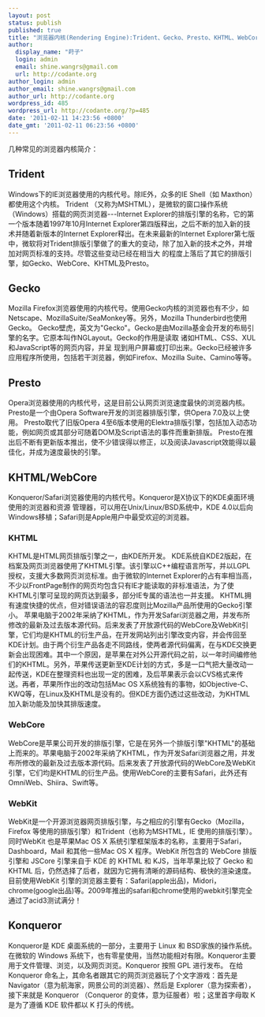 ```yaml
---
layout: post
status: publish
published: true
title: "浏览器内核(Rendering Engine):Trident、Gecko、Presto、KHTML、WebCore、WebKit"
author:
  display_name: "莳子"
  login: admin
  email: shine.wangrs@gmail.com
  url: http://codante.org
author_login: admin
author_email: shine.wangrs@gmail.com
author_url: http://codante.org
wordpress_id: 485
wordpress_url: http://codante.org/?p=485
date: '2011-02-11 14:23:56 +0800'
date_gmt: '2011-02-11 06:23:56 +0800'
---
```


几种常见的浏览器内核简介：

## Trident

Windows下的IE浏览器使用的内核代号。除IE外，众多的IE Shell（如 Maxthon）都使用这个内核。
Trident （又称为MSHTML），是微软的窗口操作系统（Windows）搭载的网页浏览器---Internet   Explorer的排版引擎的名称，它的第一个版本随着1997年10月Internet   Explorer第四版释出，之后不断的加入新的技术并随着新版本的Internet Explorer释出。在未来最新的Internet   Explorer第七版中，微软将对Trident排版引擎做了的重大的变动，除了加入新的技术之外，并增加对网页标准的支持。尽管这些变动已经在相当大  的程度上落后了其它的排版引擎，如Gecko、WebCore、KHTML及Presto。

## Gecko

Mozilla Firefox浏览器使用的内核代号。使用Gecko内核的浏览器也有不少，如Netscape、MozillaSuite/SeaMonkey等。另外，Mozilla Thunderbird也使用Gecko。
Gecko壁虎，英文为"Gecko"。Gecko是由Mozilla基金会开发的布局引擎的名字。它原本叫作NGLayout。Gecko的作用是读取 诸如HTML、CSS、XUL和JavaScript等的网页内容，并呈  现到用户屏幕或打印出来。Gecko已经被许多应用程序所使用，包括若干浏览器，例如Firefox、Mozilla Suite、Camino等等。

## Presto

Opera浏览器使用的内核代号，这是目前公认网页浏览速度最快的浏览器内核。
Presto是一个由Opera Software开发的浏览器排版引擎，供Opera 7.0及以上使用。
Presto取代了旧版Opera 4至6版本使用的Elektra排版引擎，包括加入动态功能，例如网页或其部分可随着DOM及Script语法的事件而重新排版。
Presto在推出后不断有更新版本推出，使不少错误得以修正，以及阅读Javascript效能得以最佳化，并成为速度最快的引擎。

## KHTML/WebCore

Konqueror/Safari浏览器使用的内核代号。Konqueror是X协议下的KDE桌面环境使用的浏览器和资源 管理器，可以用在Unix/Linux/BSD系统中，KDE 4.0以后向Windows移植；Safari则是Apple用户中最受欢迎的浏览器。

### KHTML

KHTML是HTML网页排版引擎之一，由KDE所开发。
KDE系统自KDE2版起，在档案及网页浏览器使用了KHTML引擎。该引擎以C++编程语言所写，并以LGPL授权，支援大多数网页浏览标准。由于微软的Internet Explorer的占有率相当高，不少以FrontPage制作的网页均包含只有IE才能读取的非标准语法，为了使KHTML引擎可呈现的网页达到最多，部分IE专属的语法也一并支援。
KHTML拥有速度快捷的优点，但对错误语法的容忍度则比Mozilla产品所使用的Gecko引擎小。
苹果电脑于2002年采纳了KHTML，作为开发Safari浏览器之用，并发布所修改的最新及过去版本源代码。后来发表了开放源代码的WebCore及WebKit引擎，它们均是KHTML的衍生产品，在开发网站列出引擎改变内容，并会传回至KDE计划。由于两个衍生产品各走不同路线，使两者源代码偏离，在与KDE交换更新会出现困难。其中一个原因，是苹果在对外公开源代码之前，以一年时间编修他们的KHTML。另外，苹果传送更新至KDE计划的方式，多是一口气把大量改动一起传送，KDE在整理资料也出现一定的困难，及后苹果表示会以CVS格式来传送。再者，苹果所作出的改动包括Mac OS X系统独有的事物，如Objective-C、KWQ等，在Linux及KHTML是没有的。但KDE方面仍透过这些改动，为KHTML加入新功能及加快其排版速度。

### WebCore

WebCore是苹果公司开发的排版引擎，它是在另外一个排版引擎"KHTML"的基础上而来的。苹果电脑于2002年采纳了KHTML，作为开发Safari浏览器之用，并发布所修改的最新及过去版本源代码。后来发表了开放源代码的WebCore及WebKit引擎，它们均是KHTML的衍生产品。使用WebCore的主要有Safari，此外还有OmniWeb、Shiira、Swift等。

### WebKit

WebKit是一个开源浏览器网页排版引擎，与之相应的引擎有Gecko（Mozilla，Firefox  等使用的排版引擎）和Trident（也称为MSHTML，IE 使用的排版引擎）。同时WebKit 也是苹果Mac OS X  系统引擎框架版本的名称，主要用于Safari，Dashboard，Mail 和其他一些Mac OS X 程序。WebKit 所包含的  WebCore 排版引擎和 JSCore 引擎来自于 KDE 的 KHTML 和 KJS，当年苹果比较了 Gecko 和 KHTML  后，仍然选择了后者，就因为它拥有清晰的源码结构、极快的渲染速度。
目前使用WebKit 引擎的浏览器主要有：Safari(apple出品)，Midori，chrome(google出品)等。2009年推出的safari和chrome使用的webkit引擎完全通过了acid3测试满分！

## Konqueror

Konqueror是 KDE 桌面系统的一部分，主要用于 Linux 和 BSD家族的操作系统。在微软的 Windows 系统下，也有零星使用，当然功能相对有限。Konqueror主要用于文件管理、浏览，以及网页浏览。Konqueror 按照 GPL 进行发布。
在给 Konqueror 命名上，其命名者跟其它的网页浏览器玩了个文字游戏：首先是 Navigator（意为航海家，网景公司的浏览器）、然后是 Explorer（意为探索者），接下来就是 Konqueror （Conqueror 的变体，意为征服者）啦；这里首字母取 K 是为了遵循 KDE 软件都以 K 打头的传统。